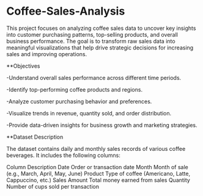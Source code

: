 # Coffee-Sales-Analysis

This project focuses on analyzing coffee sales data to uncover key insights into customer purchasing patterns, top-selling products, and overall business performance. The goal is to transform raw sales data into meaningful visualizations that help drive strategic decisions for increasing sales and improving operations.

**Objectives

-Understand overall sales performance across different time periods.

-Identify top-performing coffee products and regions.

-Analyze customer purchasing behavior and preferences.

-Visualize trends in revenue, quantity sold, and order distribution.

-Provide data-driven insights for business growth and marketing strategies.

**Dataset Description

The dataset contains daily and monthly sales records of various coffee beverages.
It includes the following columns:

Column	Description
Date	Order or transaction date
Month	Month of sale (e.g., March, April, May, June)
Product	Type of coffee (Americano, Latte, Cappuccino, etc.)
Sales Amount	Total money earned from sales
Quantity	Number of cups sold per transaction
